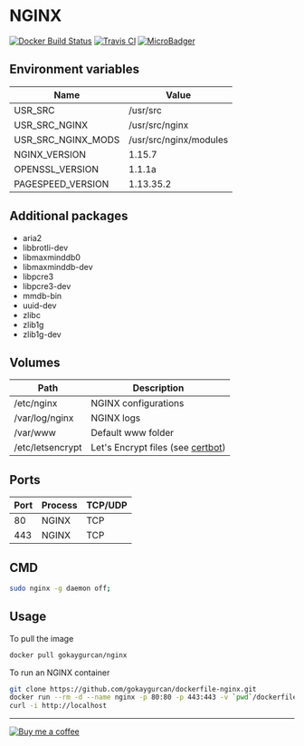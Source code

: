 # NGINX

[![Docker Build Status](https://img.shields.io/docker/build/gokaygurcan/nginx.svg?style=for-the-badge&logo=docker&colorA=22b8eb)](https://hub.docker.com/r/gokaygurcan/nginx/) [![Travis CI](https://img.shields.io/travis/gokaygurcan/dockerfile-nginx.svg?style=for-the-badge&logo=travis&colorA=39a85b)](https://travis-ci.org/gokaygurcan/dockerfile-nginx) [![MicroBadger](https://img.shields.io/microbadger/image-size/gokaygurcan/nginx.svg?style=for-the-badge&colorA=337ab7&colorB=252528)](https://microbadger.com/images/gokaygurcan/nginx)

<h2>Environment variables</h2>

| Name               | Value                  |
| ------------------ | ---------------------- |
| USR_SRC            | /usr/src               |
| USR_SRC_NGINX      | /usr/src/nginx         |
| USR_SRC_NGINX_MODS | /usr/src/nginx/modules |
| NGINX_VERSION      | 1.15.7                 |
| OPENSSL_VERSION    | 1.1.1a                 |
| PAGESPEED_VERSION  | 1.13.35.2              |

<h2>Additional packages</h2>

- aria2
- libbrotli-dev
- libmaxminddb0
- libmaxminddb-dev
- libpcre3
- libpcre3-dev
- mmdb-bin
- uuid-dev
- zlibc
- zlib1g
- zlib1g-dev

<h2>Volumes</h2>

| Path             | Description                                                                            |
| ---------------- | -------------------------------------------------------------------------------------- |
| /etc/nginx       | NGINX configurations                                                                   |
| /var/log/nginx   | NGINX logs                                                                             |
| /var/www         | Default www folder                                                                     |
| /etc/letsencrypt | Let's Encrypt files (see [certbot](https://github.com/gokaygurcan/dockerfile-certbot)) |

<h2>Ports</h2>

| Port | Process | TCP/UDP |
| ---- | ------- | ------- |
| 80   | NGINX   | TCP     |
| 443  | NGINX   | TCP     |

<h2>CMD</h2>

```bash
sudo nginx -g daemon off;
```

<h2>Usage</h2>

To pull the image

```bash
docker pull gokaygurcan/nginx
```

To run an NGINX container

```bash
git clone https://github.com/gokaygurcan/dockerfile-nginx.git
docker run --rm -d --name nginx -p 80:80 -p 443:443 -v `pwd`/dockerfile-nginx/docker/etc/nginx:/etc/nginx gokaygurcan/nginx
curl -i http://localhost
```

---

[![Buy me a coffee](https://www.buymeacoffee.com/assets/img/guidelines/download-assets-sm-2.svg)](https://www.buymeacoffee.com/gokaygurcan)

